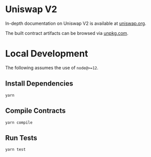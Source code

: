 # Uniswap V2

In-depth documentation on Uniswap V2 is available at [uniswap.org](https://uniswap.org/docs).

The built contract artifacts can be browsed via [unpkg.com](https://unpkg.com/browse/@venomswap/core@latest/).

# Local Development

The following assumes the use of `node@>=12`.

## Install Dependencies

`yarn`

## Compile Contracts

`yarn compile`

## Run Tests

`yarn test`
